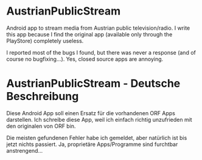 # AustrianPublicStream

Android app to stream media from Austrian public television/radio.
I write this app because I find the original app (available only through the PlayStore) completely useless.

I reported most of the bugs I found, but there was never a response (and of course no bugfixing...). Yes, closed source apps are annoying.

# AustrianPublicStream - Deutsche Beschreibung

Diese Android App soll einen Ersatz für die vorhandenen ORF Apps darstellen.
Ich schreibe diese App, weil ich einfach richtig unzufrieden mit den originalen von ORF bin.

Die meisten gefundenen Fehler habe ich gemeldet, aber natürlich ist bis jetzt nichts passiert. Ja, proprietäre Apps/Programme sind furchtbar anstrengend...
